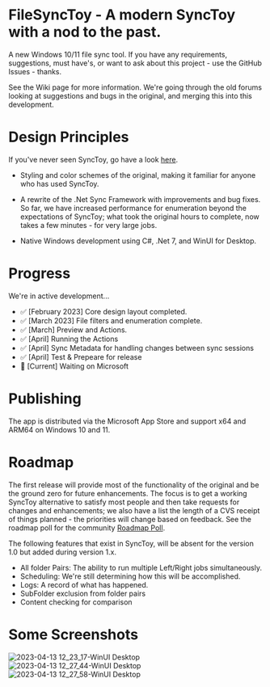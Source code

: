 # FileSyncToy - A modern SyncToy with a nod to the past.

A new Windows 10/11 file sync tool. If you have any requirements, suggestions, must have's, or want to ask about this project - use the GitHub Issues - thanks.

See the Wiki page for more information. We're going through the old forums looking at suggestions and bugs in the original, and merging this into this development.

# Design Principles

If you've never seen SyncToy, go have a look [here](https://en.wikipedia.org/wiki/SyncToy).

* Styling and color schemes of the original, making it familiar for anyone who has used SyncToy.
  
* A rewrite of the .Net Sync Framework with improvements and bug fixes. So far, we have increased performance for enumeration beyond the expectations of SyncToy; what took the original hours to complete, now takes a few minutes - for very large jobs.
  
* Native Windows development using C#, .Net 7, and WinUI for Desktop.

# Progress

We're in active development...
* :white_check_mark: [February 2023] Core design layout completed. 
* :white_check_mark: [March 2023] File filters and enumeration complete.
* :white_check_mark: [March] Preview and Actions.
* :white_check_mark: [April] Running the Actions
* :white_check_mark: [April] Sync Metadata for handling changes between sync sessions
* :white_check_mark: [April] Test & Prepeare for release
* :small_orange_diamond: [Current] Waiting on Microsoft

# Publishing

The app is distributed via the Microsoft App Store and support x64 and ARM64 on Windows 10 and 11.

# Roadmap

The first release will provide most of the functionality of the original and be the ground zero for future enhancements. The focus is to get a working SyncToy alternative to satisfy most people and then take requests for changes and enhancements; we also have a list the length of a CVS receipt of things planned - the priorities will change based on feedback. See the roadmap poll for the community [Roadmap Poll](https://github.com/HEIC-to-JPEG-Dev/FileSyncToy/discussions/7).

The following features that exist in SyncToy, will  be absent for the version 1.0 but added during version 1.x.
* All folder Pairs: The ability to run multiple Left/Right jobs simultaneously.
* Scheduling: We're still determining how this will be accomplished.
* Logs: A record of what has happened.
* SubFolder exclusion from folder pairs
* Content checking for comparison

# Some Screenshots

![2023-04-13 12_23_17-WinUI Desktop](https://user-images.githubusercontent.com/32410442/231760867-3c9fddd8-7bf8-4ded-b84d-d9d884e4b716.png)
![2023-04-13 12_27_44-WinUI Desktop](https://user-images.githubusercontent.com/32410442/231760882-5c92c5c0-d838-4eb6-874b-f50d339f1194.png)
![2023-04-13 12_27_58-WinUI Desktop](https://user-images.githubusercontent.com/32410442/231760899-2a09ce15-8a3f-419a-a3ab-e956cc2e8ad9.png)


